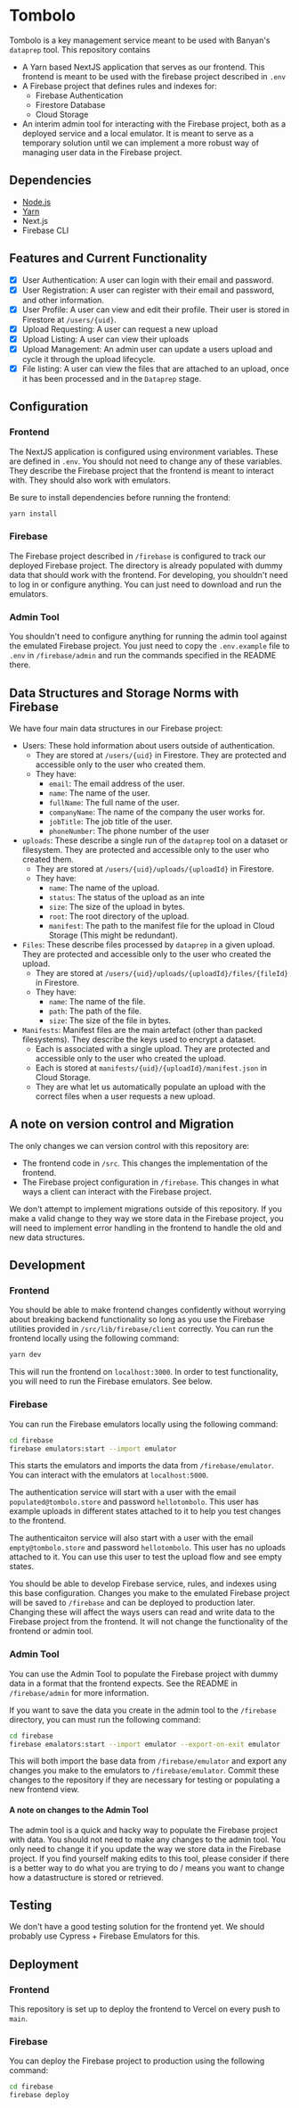 # Tombolo
Tombolo is a key management service meant to be used with Banyan's `dataprep` tool.
This repository contains 
- A Yarn based NextJS application that serves as our frontend. This frontend is meant to be used with the firebase project described in `.env`
- A Firebase project that defines rules and indexes for:
  - Firebase Authentication
  - Firestore Database
  - Cloud Storage
- An interim admin tool for interacting with the Firebase project, both as a deployed service and a local emulator.  It is meant to serve as a temporary solution until we can implement a more robust way of managing user data in the Firebase project.

## Dependencies
- [Node.js](https://nodejs.org/en/)
- [Yarn](https://yarnpkg.com/)
- Next.js
- Firebase CLI

## Features and Current Functionality
- [x] User Authentication: A user can login with their email and password.
- [x] User Registration: A user can register with their email and password, and other information.
- [x] User Profile: A user can view and edit their profile. Their user is stored in Firestore at `/users/{uid}`.
- [x] Upload Requesting: A user can request a new upload
- [x] Upload Listing: A user can view their uploads
- [x] Upload Management: An admin user can update a users upload and cycle it through the upload lifecycle.
- [x] File listing: A user can view the files that are attached to an upload, once it has been processed and in the `Dataprep` stage.

## Configuration

### Frontend
The NextJS application is configured using environment variables. These are defined in `.env`.
You should not need to change any of these variables. They describe the Firebase project that the frontend is meant to interact with.
They should also work with emulators.

Be sure to install dependencies before running the frontend:
```bash
yarn install
```

### Firebase
The Firebase project described in `/firebase` is configured to track our deployed Firebase project.
The directory is already populated with dummy data that should work with the frontend.
For developing, you shouldn't need to log in or configure anything. You can just need to download and run the emulators.

### Admin Tool
You shouldn't need to configure anything for running the admin tool against the emulated Firebase project.
You just need to copy the `.env.example` file to `.env` in `/firebase/admin` and run the commands specified in the README there.


## Data Structures and Storage Norms with Firebase
We have four main data structures in our Firebase project:
- Users: These hold information about users outside of authentication.
  - They are stored at `/users/{uid}` in Firestore. They are protected and accessible only to the user who created them.
  - They have:
    - `email`: The email address of the user.
    - `name`: The name of the user.
    - `fullName`: The full name of the user.
    - `companyName`: The name of the company the user works for.
    - `jobTitle`: The job title of the user.
    - `phoneNumber`: The phone number of the user
- `uploads`: These describe a single run of the `dataprep` tool on a dataset or filesystem. They are protected and accessible only to the user who created them.
  - They are stored at `/users/{uid}/uploads/{uploadId}` in Firestore.
  - They have:
    - `name`: The name of the upload.
    - `status`: The status of the upload as an inte
    - `size`: The size of the upload in bytes.
    - `root`: The root directory of the upload.
    - `manifest`: The path to the manifest file for the upload in Cloud Storage (This might be redundant).
- `Files`: These describe files processed by `dataprep` in a given upload. They are protected and accessible only to the user who created the upload.
  - They are stored at `/users/{uid}/uploads/{uploadId}/files/{fileId}` in Firestore.
  - They have:
    - `name`: The name of the file.
    - `path`: The path of the file.
    - `size`: The size of the file in bytes.
- `Manifests`: Manifest files are the main artefact (other than packed filesystems). They describe the keys used to encrypt a dataset.
  - Each is associated with a single upload. They are protected and accessible only to the user who created the upload.
  - Each is stored at `manifests/{uid}/{uploadId}/manifest.json` in Cloud Storage.
  - They are what let us automatically populate an upload with the correct files when a user requests a new upload.

## A note on version control and Migration
The only changes we can version control with this repository are:
- The frontend code in `/src`. This changes the implementation of the frontend.
- The Firebase project configuration in `/firebase`. This changes in what ways a client can interact with the Firebase project.

We don't attempt to implement migrations outside of this repository. If you make a valid change to they way we store data in the Firebase project, you will
need to implement error handling in the frontend to handle the old and new data structures.

## Development
### Frontend
You should be able to make frontend changes confidently without worrying about breaking backend functionality so long as you use the Firebase utilities provided in `/src/lib/firebase/client` correctly.
You can run the frontend locally using the following command:
```bash
yarn dev
```
This will run the frontend on `localhost:3000`.
In order to test functionality, you will need to run the Firebase emulators. See below.

### Firebase
You can run the Firebase emulators locally using the following command:
```bash
cd firebase
firebase emulators:start --import emulator
```
This starts the emulators and imports the data from `/firebase/emulator`. You can interact with the emulators at `localhost:5000`.

The authentication service will start with a user with the email `populated@tombolo.store` and password `hellotombolo`.
This user has example uploads in different states attached to it to help you test changes to the frontend.

The authenticaiton service will also start with a user with the email `empty@tombolo.store` and password `hellotombolo`.
This user has no uploads attached to it. You can use this user to test the upload flow and see empty states.

You should be able to develop Firebase service, rules, and indexes using this base configuration.
Changes you make to the emulated Firebase project will be saved to `/firebase` and can be deployed to production later.
Changing these will affect the ways users can read and write data to the Firebase project from the frontend. It will not change the functionality of the frontend or admin tool.

### Admin Tool
You can use the Admin Tool to populate the Firebase project with dummy data in a format that the frontend expects.
See the README in `/firebase/admin` for more information.

If you want to save the data you create in the admin tool to the `/firebase` directory, you can must run the following command:
```bash
cd firebase
firebase emalators:start --import emulator --export-on-exit emulator
```
This will both import the base data from `/firebase/emulator` and export any changes you make to the emulators to `/firebase/emulator`.
Commit these changes to the repository if they are necessary for testing or populating a new frontend view.

#### A note on changes to the Admin Tool
The admin tool is a quick and hacky way to populate the Firebase project with data.
You should not need to make any changes to the admin tool. You only need to change it if you update the way we store data in the Firebase project.
If you find yourself making edits to this tool, please consider if there is a better way to do what you are trying to do / means you want to change how a datastructure is stored or retrieved.

## Testing
We don't have a good testing solution for the frontend yet. We should probably use Cypress + Firebase Emulators for this.

## Deployment
### Frontend
This repository is set up to deploy the frontend to Vercel on every push to `main`.
### Firebase
You can deploy the Firebase project to production using the following command:
```bash
cd firebase
firebase deploy
```

